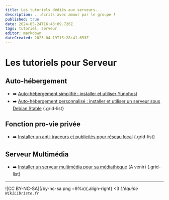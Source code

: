 ```yaml
---
title: Les tutoriels dédiés aux serveurs...
description: ...écrits avec amour par le groupe !
published: true
date: 2024-05-24T16:43:09.726Z
tags: tutoriel, serveur
editor: markdown
dateCreated: 2023-04-19T15:28:41.653Z
---
```


# Les tutoriels pour Serveur

## Auto-hébergement

- :arrow_right: [Auto-hébergement simplifié : installer et utiliser Yunohost](/tutoriels-serveur/yunohost)
- :arrow_right: [Auto-hébergement personnalisé : installer et utiliser un serveur sous Debian Stable](/tutoriels-serveur/serveur-debian-stable)
{.grid-list}

## Fonction pro-vie privée

- :arrow_right: [Installer un anti-traceurs et publicités pour réseau local](/tutoriels-serveur/pi-hole)
{.grid-list}

## Serveur Multimédia

- :arrow_right: [Installer un serveur multimédia pour sa médiathèque](/tutoriels-serveur/multimedia) (A venir)
{.grid-list}

---
![CC BY-NC-SA](/by-nc-sa.png =9%x){.align-right} <3 *L'équipe `WikiLibriste.fr`*